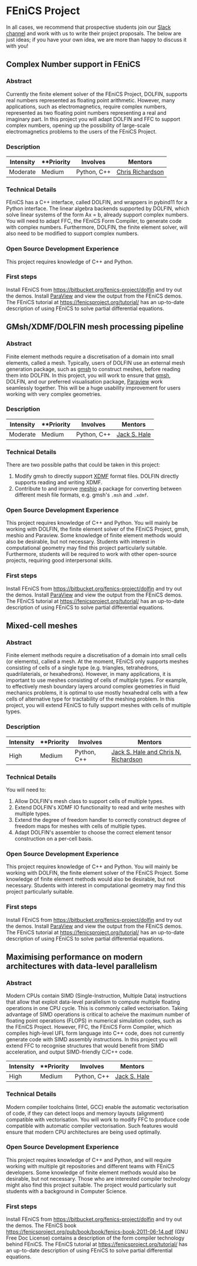 # FEniCS Project

In all cases, we recommend that prospective students join our [Slack
channel](https://fenicsproject-slack-invite.herokuapp.com/) and work with us to
write their project proposals. The below are just ideas; if you have your own
idea, we are more than happy to discuss it with you!

## Complex Number support in FEniCS

### Abstract

Currently the finite element solver of the FEniCS Project, DOLFIN, supports
real numbers represented as floating point arithmetic. However, many
applications, such as electromagnetics, require complex numbers, represented
as two floating point numbers representing a real and imaginary part. In this
project you will adapt DOLFIN and FFC to support complex numbers, opening up
the possibility of large-scale electromagnetics problems to the users of the
FEniCS Project.

### Description

| **Intensity** | **Priority | **Involves**  | **Mentors** |
| ------------- | -----------| ------------- | ----------- |
| Moderate      | Medium     | Python, C++   | [Chris Richardson](mailto:chris@bpi.cam.ac.uk) |

### Technical Details

FEniCS has a C++ interface, called DOLFIN, and wrappers in pybind11 for a
Python interface. The linear algebra backends supported by DOLFIN, which solve
linear systems of the form Ax = b, already support complex numbers. You will
need to adapt FFC, the FEniCS Form Compiler, to generate code with complex
numbers.  Furthermore, DOLFIN, the finite element solver, will also need to be
modified to support complex numbers. 

### Open Source Development Experience

This project requires knowledge of C++ and Python.

### First steps

Install FEniCS from https://bitbucket.org/fenics-project/dolfin and try out the demos.
Install [ParaView](http://www.paraview.org) and view the output from the FEniCS demos.
The FEniCS tutorial at https://fenicsproject.org/tutorial/
has an up-to-date description of using FEniCS to solve partial differential equations.

## GMsh/XDMF/DOLFIN mesh processing pipeline

### Abstract

Finite element methods require a discretisation of a domain into small
elements, called a mesh.  Typically, users of DOLFIN use an external mesh
generation package, such as [gmsh](http://gmsh.info) to construct meshes,
before reading them into DOLFIN.  In this project, you will work to ensure that
[gmsh](http://gmsh.info), DOLFIN, and our preferred visualisation package,
[Paraview](http://paraview.org) work seamlessly together. This will be a huge
usability improvement for users working with very complex geometries.

### Description

| **Intensity** | **Priority | **Involves**  | **Mentors** |
| ------------- | -----------| ------------- | ----------- |
| Moderate      | Medium     | Python, C++   | [Jack S. Hale](mailto:mail@jackhale.co.uk) |

### Technical Details

There are two possible paths that could be taken in this project:

1. Modify gmsh to directly support [XDMF](http://www.xdmf.org/index.php/XDMF_Model_and_Format) format files. DOLFIN directly supports reading and writing XDMF.
2. Contribute to and improve [meshio](https://github.com/nschloe/meshio) a package for converting between different mesh file formats, e.g. gmsh's ``.msh`` and ``.xdmf``.

### Open Source Development Experience

This project requires knowledge of C++ and Python. You will mainly be working
with DOLFIN, the finite element solver of the FEniCS Project, gmsh, meshio and
Paraview. Some knowledge of finite element methods would also be desirable, but
not necessary. Students with interest in computational geometry may find this
project particularly suitable. Furthermore, students will be required to work
with other open-source projects, requiring good interpersonal skills.

### First steps

Install FEniCS from https://bitbucket.org/fenics-project/dolfin and try out the demos.
Install [ParaView](http://www.paraview.org) and view the output from the FEniCS demos.
The FEniCS tutorial at https://fenicsproject.org/tutorial/
has an up-to-date description of using FEniCS to solve partial differential equations.


## Mixed-cell meshes 

### Abstract

Finite element methods require a discretisation of a domain into small cells
(or elements), called a mesh. At the moment, FEniCS only supports meshes
consisting of cells of a single type (e.g. triangles, tetrahedrons,
quadrilaterials, or hexahedrons).  However, in many applications, it is
important to use meshes consisting of cells of multiple types. For example, to
effectively mesh boundary layers around complex geometries in fluid mechanics
problems, it is optimal to use mostly hexahedral cells with a few cells of
alternative type for tractability of the meshing problem. In this project,
you will extend FEniCS to fully support meshes with cells of multiple types. 

### Description

| **Intensity** | **Priority | **Involves**  | **Mentors** |
| ------------- | -----------| ------------- | ----------- |
| High      | Medium     | Python, C++   | [Jack S. Hale and Chris N. Richardson](mailto:mail@jackhale.co.uk) |

### Technical Details

You will need to:

1) Allow DOLFIN's mesh class to support cells of multiple types.
2) Extend DOLFIN's XDMF IO functionality to read and write meshes
   with multiple types.
3) Extend the degree of freedom handler to correctly construct
   degree of freedom maps for meshes with cells of multiple types.
4) Adapt DOLFIN's assembler to choose the correct element tensor
   construction on a per-cell basis.

### Open Source Development Experience

This project requires knowledge of C++ and Python. You will mainly be working
with DOLFIN, the finite element solver of the FEniCS Project. Some knowledge of
finite element methods would also be desirable, but not necessary. Students
with interest in computational geometry may find this project particularly
suitable. 

### First steps

Install FEniCS from https://bitbucket.org/fenics-project/dolfin and try out the demos.
Install [ParaView](http://www.paraview.org) and view the output from the FEniCS demos.
The FEniCS tutorial at https://fenicsproject.org/tutorial/
has an up-to-date description of using FEniCS to solve partial differential equations.


## Maximising performance on modern architectures with data-level parallelism 

### Abstract

Modern CPUs contain SIMD (Single-Instruction, Multiple Data) instructions that
allow that exploit data-level parallelism to compute multiple floating
operations in one CPU cycle. This is commonly called vectorisation. Taking
advantage of SIMD operations is critical to acheive the maximum number of
floating point operations (FLOPS) in numerical simulation codes, such as the
FEniCS Project. However, FFC, the FEniCS Form Compiler, which compiles
high-level UFL form language into C++ code, does not currently generate code
with SIMD assembly instructions. In this project you will extend FFC to
recognise structures that would benefit from SIMD acceleration, and output
SIMD-friendly C/C++ code.


| **Intensity** | **Priority | **Involves**  | **Mentors** |
| ------------- | -----------| ------------- | ----------- |
| High          | Medium     | Python, C++ | [Jack S. Hale](mailto:jack.hale@uni.lu)

### Technical Details

Modern compiler toolchains (Intel, GCC) enable the automatic vectorisation of
code, if they can detect loops and memory layouts (alignment) compatible with
vectorisation. You will work to modify FFC to produce code compatible with
automatic compiler vectorisation. Such features would ensure that modern CPU
architectures are being used optimally.

### Open Source Development Experience

This project requires knowledge of C++ and Python, and will require working
with multiple git repositories and different teams with FEniCS developers. Some
knowledge of finite element methods would also be desirable, but not necessary.
Those who are interested compiler technology might also find this project
suitable. The project would particularly suit students with a background in
Computer Science.

### First steps

Install FEniCS from https://bitbucket.org/fenics-project/dolfin and try out the
demos. The FEniCS book
https://fenicsproject.org/pub/book/book/fenics-book-2011-06-14.pdf (GNU Free
Doc License) contains a description of the form compiler technology behind
FEniCS. The FEniCS tutorial at https://fenicsproject.org/tutorial/ has an
up-to-date description of using FEniCS to solve partial differential equations.
